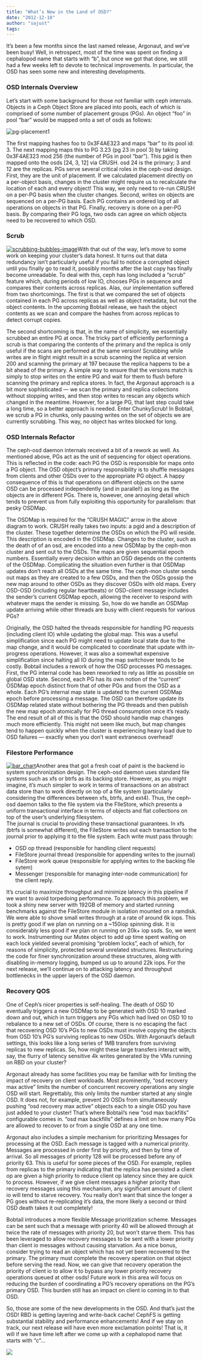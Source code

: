 ```yaml
---
title: "What’s New in the Land of OSD?"
date: "2012-12-18"
author: "sajust"
tags: 
---
```


It’s been a few months since the last named release, Argonaut, and we’ve been busy! Well, in retrospect, most of the time was spent on finding a cephalopod name that starts with “b”, but once we got that done, we still had a few weeks left to devote to technical improvements. In particular, the OSD has seen some new and interesting developments.

### OSD Internals Overview

Let’s start with some background for those not familiar with ceph internals. Objects in a Ceph Object Store are placed into pools, each of which is comprised of some number of placement groups (PGs). An object “foo” in pool “bar” would be mapped onto a set of osds as follows:

![](images/pg-placement1.png "pg-placement1")

The first mapping hashes foo to 0x3F4AE323 and maps “bar” to its pool id: 3. The next mapping maps this to PG 3.23 (pg 23 in pool 3) by taking 0x3F4AE323 mod 256 (the number of PGs in pool “bar”). This pgid is then mapped onto the osds \[24, 3, 12\] via CRUSH. osd 24 is the primary; 3 and 12 are the replicas. PGs serve several critical roles in the ceph-osd design. First, they are the unit of placement. If we calculated placement directly on a per-object basis, changes in the cluster might require us to recalculate the location of each and every object! This way, we only need to re-run CRUSH on a per-PG basis when the cluster changes. Second, writes on objects are sequenced on a per-PG basis. Each PG contains an ordered log of all operations on objects in that PG. Finally, recovery is done on a per-PG basis. By comparing their PG logs, two osds can agree on which objects need to be recovered to which OSD.

### Scrub

[![](images/scrubbing-bubbles-image.jpg "scrubbing-bubbles-image")](http://ceph.com/wp-content/uploads/2013/12/scrubbing-bubbles-image.jpg)With that out of the way, let’s move to some work on keeping your cluster’s data honest. It turns out that data redundancy isn’t particularly useful if you fail to notice a corrupted object until you finally go to read it, possibly months after the last copy has finally become unreadable. To deal with this, ceph has long included a “scrub” feature which, during periods of low IO, chooses PGs in sequence and compares their contents across replicas. Alas, our implementation suffered from two shortcomings. The first is that we compared the set of objects contained in each PG across replicas as well as object metadata, but not the object contents. In the upcoming Bobtail release, we hash the object contents as we scan and compare the hashes from across replicas to detect corrupt copies.

The second shortcoming is that, in the name of simplicity, we essentially scrubbed an entire PG at once. The tricky part of efficiently performing a scrub is that comparing the contents of the primary and the replica is only useful if the scans are performed at the same version! Scrubbing while writes are in flight might result in a scrub scanning the replica at version 200 and scanning the primary at 197 because the replica happens to be a bit ahead of the primary. A simple way to ensure that the versions match is simply to stop writes on the entire PG and wait for them to flush before scanning the primary and replica stores. In fact, the Argonaut approach is a bit more sophisticated — we scan the primary and replica collections without stopping writes, and then stop writes to rescan any objects which changed in the meantime. However, for a large PG, that last step could take a long time, so a better approach is needed. Enter ChunkyScrub! In Bobtail, we scrub a PG in chunks, only pausing writes on the set of objects we are currently scrubbing. This way, no object has writes blocked for long.

### OSD Internals Refactor

The ceph-osd daemon internals received a bit of a rework as well. As mentioned above, PGs act as the unit of sequencing for object operations. This is reflected in the code: each PG the OSD is responsible for maps onto a PG object. The OSD object’s primary responsibility is to shuffle messages from clients and other OSDs over to the appropriate PG object. A happy consequence of this is that operations on different objects on the same OSD can be processed independently (and in parallel!) as long as the objects are in different PGs. There is, however, one annoying detail which tends to prevent us from fully exploiting this opportunity for parallelism: that pesky OSDMap.

The OSDMap is required for the “CRUSH MAGIC” arrow in the above diagram to work. CRUSH really takes two inputs: a pgid and a description of the cluster. These together determine the OSDs on which the PG will reside. This description is encoded in the OSDMap. Changes to the cluster, such as the death of of an osd, are encoded into a new OSDMap by the ceph-mon cluster and sent out to the OSDs. The maps are given sequential epoch numbers. Essentially every decision within an OSD depends on the contents of the OSDMap. Complicating the situation even further is that OSDMap updates don’t reach all OSDs at the same time. The ceph-mon cluster sends out maps as they are created to a few OSDs, and then the OSDs gossip the new map around to other OSDs as they discover OSDs with old maps. Every OSD-OSD (including regular heartbeats) or OSD-client message includes the sender’s current OSDMap epoch, allowing the receiver to respond with whatever maps the sender is missing. So, how do we handle an OSDMap update arriving while other threads are busy with client requests for various PGs?

Originally, the OSD halted the threads responsible for handling PG requests (including client IO) while updating the global map. This was a useful simplification since each PG might need to update local state due to the map change, and it would be complicated to coordinate that update with in-progress operations. However, it was also a somewhat expensive simplification since halting all IO during the map switchover tends to be costly. Bobtail includes a rework of how the OSD processes PG messages. First, the PG internal code has been reworked to rely as little as possible on global OSD state. Second, each PG has its own notion of the “current” OSDMap epoch distinct from that of other PGs and from the OSD as a whole. Each PG’s internal map state is updated to the current OSDMap epoch before processing a message. The OSD can therefore update its OSDMap related state without bothering the PG threads and then publish the new map epoch atomically for PG thread consumption once it’s ready. The end result of all of this is that the OSD should handle map changes much more efficiently. This might not seem like much, but map changes tend to happen quickly when the cluster is experiencing heavy load due to OSD failures — exactly when you don’t want extraneous overhead!

### Filestore Performance

[![](images/bar_chart-220x140.jpg "bar_chart")](http://ceph.com/wp-content/uploads/2013/12/bar_chart.jpg)Another area that got a fresh coat of paint is the backend io system synchronization design. The ceph-osd daemon uses standard file systems such as xfs or btrfs as its backing store. However, as you might imagine, it’s much simpler to work in terms of transactions on an abstract data store than to work directly on top of a file system (particularly considering the differences between xfs, btrfs, and ext4). Thus, the ceph-osd daemon talks to the file system via the FIleStore, which presents a uniform transactional interface in terms of objects and flat collections on top of the user’s underlying filesystem.  
The journal is crucial to providing these transactional guarantees. In xfs (btrfs is somewhat different), the FileStore writes out each transaction to the journal prior to applying it to the file system. Each write must pass through:

- OSD op thread (responsible for handling client requests)
- FileStore journal thread (responsible for appending writes to the journal)
- FileStore work queue (responsible for applying writes to the backing file sytem)
- Messenger (responsible for managing inter-node communication) for the client reply.

It’s crucial to maximize throughput and minimize latency in this pipeline if we want to avoid torpedoing performance. To approach this problem, we took a shiny new server with 192GB of memory and started running benchmarks against the FileStore module in isolation mounted on a ramdisk. We were able to shove small writes through at a rate of around 6k iops. This is pretty good if we plan on running on a ~150iop spinning disk. It is considerably less good if we plan on running on 20k+ iop ssds. So, we went to work. Instrumenting our Mutex object to add up time spent waiting on each lock yielded several promising “problem locks”, each of which, for reasons of simplicity, protected several unrelated structures. Restructuring the code for finer synchronization around these structures, along with disabling in-memory logging, bumped us up to around 22k iops. For the next release, we’ll continue on to attacking latency and throughput bottlenecks in the upper layers of the OSD daemon.

### Recovery QOS

One of Ceph’s nicer properties is self-healing. The death of OSD 10 eventually triggers a new OSDMap to be generated with OSD 10 marked down and out, which in turn triggers any PGs which had lived on OSD 10 to rebalance to a new set of OSDs. Of course, there is no escaping the fact that recovering OSD 10’s PGs to new OSDs must involve copying the objects from OSD 10’s PG’s surviving replicas to new OSDs. With Argonaut’s default settings, this looks like a long series of 1MB transfers from surviving replicas to new replicas. So, how might these large transfers interact with, say, the flurry of latency sensitive 4k writes generated by the VMs running on RBD on your cluster?

Argonaut already has some facilities you may be familiar with for limiting the impact of recovery on client workloads. Most prominently, “osd recovery max active” limits the number of concurrent recovery operations any single OSD will start. Regrettably, this only limits the number started at any single OSD. It does not, for example, prevent 20 OSDs from simultaneously pushing “osd recovery max active” objects each to a single OSD you have just added to your cluster! That’s where Bobtail’s new “osd max backfills” configurable comes in. “osd max backfills” defines a limit on how many PGs are allowed to recover to or from a single OSD at any one time.

Argonaut also includes a simple mechanism for prioritizing Messages for processing at the OSD. Each message is tagged with a numerical priority. Messages are processed in order first by priority, and then by time of arrival. So all messages of priority 128 will be processed before any of priority 63. This is useful for some pieces of the OSD. For example, replies from replicas to the primary indicating that the replica has persisted a client op are given a high priority to reduce client op latency since they are quick to process. However, if we give client messages a higher priority than recovery messages using this mechanism, any significant amount of client io will tend to starve recovery. You really don’t want that since the longer a PG goes without re-replicating it’s data, the more likely a second or third OSD death takes it out completely!

Bobtail introduces a more flexible Message prioritization scheme. Messages can be sent such that a message with priority 40 will be allowed through at twice the rate of messages with priority 20, but won’t starve them. This has been leveraged to allow recovery messages to be sent with a lower priority than client io messages without causing starvation. As a nice bonus, consider trying to read an object which has not yet been recovered to the primary. The primary must complete the recovery operation on that object before serving the read. Now, we can give that recovery operation the priority of client io to allow it to bypass any lower priority recovery operations queued at other osds! Future work in this area will focus on reducing the burden of coordinating a PG’s recovery operations on the PG’s primary OSD. This burden still has an impact on client io coming in to that OSD.

So, those are some of the new developments in the OSD. And that’s just the OSD! RBD is getting layering and write-back cache! CephFS is getting substantial stability and performance enhancements! And if we stay on track, our next release will have even more exclamation points! That is, it will if we have time left after we come up with a cephalopod name that starts with “c”…

![](http://track.hubspot.com/__ptq.gif?a=268973&k=14&bu=http://ceph.com&r=http://ceph.com/dev-notes/whats-new-in-the-land-of-osd/&bvt=rss&p=wordpress)
